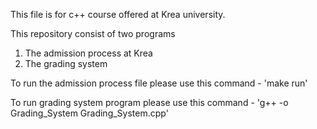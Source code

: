 This file is for c++ course offered at Krea university.

This repository consist of two programs

1. The admission process at Krea
2. The grading system

To run the admission process file please use this command - 'make run'

To run grading system program please use this command - 'g++ -o Grading_System Grading_System.cpp'
